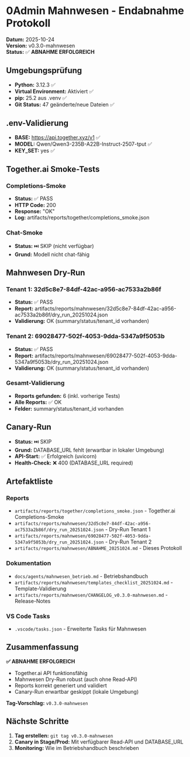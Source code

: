 # 0Admin Mahnwesen - Endabnahme Protokoll

**Datum:** 2025-10-24  
**Version:** v0.3.0-mahnwesen  
**Status:** ✅ **ABNAHME ERFOLGREICH**

## Umgebungsprüfung

- **Python:** 3.12.3 ✅
- **Virtual Environment:** Aktiviert ✅  
- **pip:** 25.2 aus .venv ✅
- **Git Status:** 47 geänderte/neue Dateien ✅

## .env-Validierung

- **BASE:** https://api.together.xyz/v1 ✅
- **MODEL:** Qwen/Qwen3-235B-A22B-Instruct-2507-tput ✅
- **KEY_SET:** yes ✅

## Together.ai Smoke-Tests

### Completions-Smoke
- **Status:** ✅ PASS
- **HTTP Code:** 200
- **Response:** "OK"
- **Log:** artifacts/reports/together/completions_smoke.json

### Chat-Smoke
- **Status:** ⏭️ SKIP (nicht verfügbar)
- **Grund:** Modell nicht chat-fähig

## Mahnwesen Dry-Run

### Tenant 1: 32d5c8e7-84df-42ac-a956-ac7533a2b86f
- **Status:** ✅ PASS
- **Report:** artifacts/reports/mahnwesen/32d5c8e7-84df-42ac-a956-ac7533a2b86f/dry_run_20251024.json
- **Validierung:** OK (summary/status/tenant_id vorhanden)

### Tenant 2: 69028477-502f-4053-9dda-5347a9f5053b  
- **Status:** ✅ PASS
- **Report:** artifacts/reports/mahnwesen/69028477-502f-4053-9dda-5347a9f5053b/dry_run_20251024.json
- **Validierung:** OK (summary/status/tenant_id vorhanden)

### Gesamt-Validierung
- **Reports gefunden:** 6 (inkl. vorherige Tests)
- **Alle Reports:** ✅ OK
- **Felder:** summary/status/tenant_id vorhanden

## Canary-Run

- **Status:** ⏭️ SKIP
- **Grund:** DATABASE_URL fehlt (erwartbar in lokaler Umgebung)
- **API-Start:** ✅ Erfolgreich (uvicorn)
- **Health-Check:** ❌ 400 (DATABASE_URL required)

## Artefaktliste

### Reports
- `artifacts/reports/together/completions_smoke.json` - Together.ai Completions-Smoke
- `artifacts/reports/mahnwesen/32d5c8e7-84df-42ac-a956-ac7533a2b86f/dry_run_20251024.json` - Dry-Run Tenant 1
- `artifacts/reports/mahnwesen/69028477-502f-4053-9dda-5347a9f5053b/dry_run_20251024.json` - Dry-Run Tenant 2
- `artifacts/reports/mahnwesen/ABNAHME_20251024.md` - Dieses Protokoll

### Dokumentation
- `docs/agents/mahnwesen_betrieb.md` - Betriebshandbuch
- `artifacts/reports/mahnwesen/templates_checklist_20251024.md` - Template-Validierung
- `artifacts/reports/mahnwesen/CHANGELOG_v0.3.0-mahnwesen.md` - Release-Notes

### VS Code Tasks
- `.vscode/tasks.json` - Erweiterte Tasks für Mahnwesen

## Zusammenfassung

**✅ ABNAHME ERFOLGREICH**

- Together.ai API funktionsfähig
- Mahnwesen Dry-Run robust (auch ohne Read-API)
- Reports korrekt generiert und validiert
- Canary-Run erwartbar geskippt (lokale Umgebung)

**Tag-Vorschlag:** `v0.3.0-mahnwesen`

## Nächste Schritte

1. **Tag erstellen:** `git tag v0.3.0-mahnwesen`
2. **Canary in Stage/Prod:** Mit verfügbarer Read-API und DATABASE_URL
3. **Monitoring:** Wie im Betriebshandbuch beschrieben

